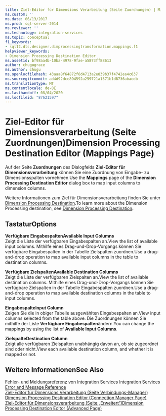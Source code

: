 ```yaml
---
title: Ziel-Editor für Dimensions Verarbeitung (Seite Zuordnungen) | Microsoft-Dokumentation
ms.custom: ''
ms.date: 06/13/2017
ms.prod: sql-server-2014
ms.reviewer: ''
ms.technology: integration-services
ms.topic: conceptual
f1_keywords:
- sql12.dts.designer.dimprocessingtransformation.mappings.f1
helpviewer_keywords:
- Dimension Processing Destination Editor
ms.assetid: bf98aa4b-10ba-4978-9fae-a5873ff88613
author: chugugrace
ms.author: chugu
ms.openlocfilehash: 43aaa8f64872f6d4713a2e839b37f4742ea4c637
ms.sourcegitcommit: ad4d92dce894592a259721a1571b1d8736abacdb
ms.translationtype: MT
ms.contentlocale: de-DE
ms.lasthandoff: 08/04/2020
ms.locfileid: "87621597"
---
```

# <a name="dimension-processing-destination-editor-mappings-page"></a><span data-ttu-id="c5ad3-102">Ziel-Editor für Dimensionsverarbeitung (Seite Zuordnungen)</span><span class="sxs-lookup"><span data-stu-id="c5ad3-102">Dimension Processing Destination Editor (Mappings Page)</span></span>
  <span data-ttu-id="c5ad3-103">Auf der Seite **Zuordnungen** des Dialogfelds **Ziel-Editor für Dimensionsverarbeitung** können Sie eine Zuordnung von Eingabe- zu Dimensionsspalten vornehmen.</span><span class="sxs-lookup"><span data-stu-id="c5ad3-103">Use the **Mappings** page of the **Dimension Processing Destination Editor** dialog box to map input columns to dimension columns.</span></span>  
  
 <span data-ttu-id="c5ad3-104">Weitere Informationen zum Ziel für Dimensionsverarbeitung finden Sie unter [Dimension Processing Destination](data-flow/dimension-processing-destination.md).</span><span class="sxs-lookup"><span data-stu-id="c5ad3-104">To learn more about the Dimension Processing destination, see [Dimension Processing Destination](data-flow/dimension-processing-destination.md).</span></span>  
  
## <a name="options"></a><span data-ttu-id="c5ad3-105">Tastatur</span><span class="sxs-lookup"><span data-stu-id="c5ad3-105">Options</span></span>  
 <span data-ttu-id="c5ad3-106">**Verfügbare Eingabespalten**</span><span class="sxs-lookup"><span data-stu-id="c5ad3-106">**Available Input Columns**</span></span>  
 <span data-ttu-id="c5ad3-107">Zeigt die Liste der verfügbaren Eingabespalten an.</span><span class="sxs-lookup"><span data-stu-id="c5ad3-107">View the list of available input columns.</span></span> <span data-ttu-id="c5ad3-108">Mithilfe eines Drag-und-Drop-Vorgangs können Sie verfügbare Eingabespalten in der Tabelle Zielspalten zuordnen.</span><span class="sxs-lookup"><span data-stu-id="c5ad3-108">Use a drag-and-drop operation to map available input columns in the table to destination columns.</span></span>  
  
 <span data-ttu-id="c5ad3-109">**Verfügbare Zielspalten**</span><span class="sxs-lookup"><span data-stu-id="c5ad3-109">**Available Destination Columns**</span></span>  
 <span data-ttu-id="c5ad3-110">Zeigt die Liste der verfügbaren Zielspalten an.</span><span class="sxs-lookup"><span data-stu-id="c5ad3-110">View the list of available destination columns.</span></span> <span data-ttu-id="c5ad3-111">Mithilfe eines Drag-und-Drop-Vorgangs können Sie verfügbare Zielspalten in der Tabelle Eingabespalten zuordnen.</span><span class="sxs-lookup"><span data-stu-id="c5ad3-111">Use a drag-and-drop operation to map available destination columns in the table to input columns.</span></span>  
  
 <span data-ttu-id="c5ad3-112">**Eingabespalte**</span><span class="sxs-lookup"><span data-stu-id="c5ad3-112">**Input Column**</span></span>  
 <span data-ttu-id="c5ad3-113">Zeigen Sie die in obiger Tabelle ausgewählten Eingabespalten an.</span><span class="sxs-lookup"><span data-stu-id="c5ad3-113">View input columns selected from the table above.</span></span> <span data-ttu-id="c5ad3-114">Die Zuordnungen können Sie mithilfe der Liste **Verfügbare Eingabespalten**ändern.</span><span class="sxs-lookup"><span data-stu-id="c5ad3-114">You can change the mappings by using the list of **Available Input Columns**.</span></span>  
  
 <span data-ttu-id="c5ad3-115">**Zielspalte**</span><span class="sxs-lookup"><span data-stu-id="c5ad3-115">**Destination Column**</span></span>  
 <span data-ttu-id="c5ad3-116">Zeigt alle verfügbaren Zielspalten unabhängig davon an, ob sie zugeordnet sind oder nicht.</span><span class="sxs-lookup"><span data-stu-id="c5ad3-116">View each available destination column, and whether it is mapped or not.</span></span>  
  
## <a name="see-also"></a><span data-ttu-id="c5ad3-117">Weitere Informationen</span><span class="sxs-lookup"><span data-stu-id="c5ad3-117">See Also</span></span>  
 <span data-ttu-id="c5ad3-118">[Fehler- und Meldungsreferenz von Integration Services](../../2014/integration-services/integration-services-error-and-message-reference.md) </span><span class="sxs-lookup"><span data-stu-id="c5ad3-118">[Integration Services Error and Message Reference](../../2014/integration-services/integration-services-error-and-message-reference.md) </span></span>  
 <span data-ttu-id="c5ad3-119">[Ziel-Editor für Dimensions Verarbeitung &#40;Seite Verbindungs-Manager&#41;](../../2014/integration-services/dimension-processing-destination-editor-connection-manager-page.md) </span><span class="sxs-lookup"><span data-stu-id="c5ad3-119">[Dimension Processing Destination Editor &#40;Connection Manager Page&#41;](../../2014/integration-services/dimension-processing-destination-editor-connection-manager-page.md) </span></span>  
 [<span data-ttu-id="c5ad3-120">Ziel-Editor für Dimensionsverarbeitung &#40;Seite „Erweitert“&#41;</span><span class="sxs-lookup"><span data-stu-id="c5ad3-120">Dimension Processing Destination Editor &#40;Advanced Page&#41;</span></span>](../../2014/integration-services/dimension-processing-destination-editor-advanced-page.md)  
  
  
